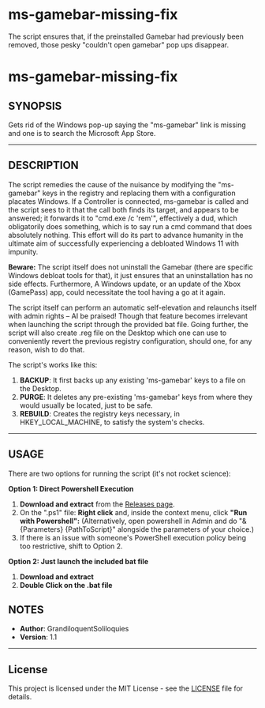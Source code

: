 # ms-gamebar-missing-fix
The script ensures that, if the preinstalled Gamebar had previously been removed, those pesky "couldn't open gamebar" pop ups disappear.

# ms-gamebar-missing-fix

## SYNOPSIS
Gets rid of the Windows pop-up saying the "ms-gamebar" link is missing and one is to search the Microsoft App Store.

---

## DESCRIPTION
The script remedies the cause of the nuisance by modifying the "ms-gamebar" keys in the registry and replacing them with a configuration placates Windows. 
If a Controller is connected, ms-gamebar is called and the script sees to it that the call both finds its target, and appears to be answered; it forwards it to "cmd.exe /c 'rem'", effectively a dud, which obligatorily does something, which is to say run a cmd command that does absolutely nothing. This effort will do its part to advance humanity in the ultimate aim of successfully experiencing a debloated Windows 11 with impunity.

**Beware:** The script itself does not uninstall the Gamebar (there are specific Windows debloat tools for that), it just ensures that an uninstallation has no side effects.
Furthermore, A Windows update, or an update of the Xbox (GamePass) app, could necessitate the tool having a go at it again.

The script itself can perform an automatic self-elevation and relaunchs itself with admin rights – AI be praised! Though that feature becomes irrelevant when launching the script through the provided bat file.
Going further, the script will also create .reg file on the Desktop which one can  use to conveniently revert the previous registry configuration, should one, for any reason, wish to do that.

The script's works like this:
1.  **BACKUP**: It first backs up any existing 'ms-gamebar' keys to a file on the Desktop.
2.  **PURGE**: It deletes any pre-existing 'ms-gamebar' keys from where they would usually be located, just to be safe.
3.  **REBUILD**: Creates the registry keys necessary, in HKEY_LOCAL_MACHINE, to satisfy the system's checks.

---

## USAGE

There are two options for running the script (it's not rocket science):

**Option 1: Direct Powershell Execution**

1.  **Download and extract** from the [Releases page](https://github.com/GrandiloquentSoliloquies/ms-gamebar-fix/releases).
2.  On the ".ps1" file: **Right click** and, inside the context menu, click **"Run with Powershell":** (Alternatively, open powershell in Admin and do "& {Parameters} {PathToScript}" alongside the parameters of your choice.)
3.  If there is an issue with someone's PowerShell execution policy being too restrictive, shift to Option 2.

**Option 2: Just launch the included bat file**

1.  **Download and extract**
2.  **Double Click on the .bat file**

## NOTES
* **Author**: GrandiloquentSoliloquies
* **Version**: 1.1

---

## License

This project is licensed under the MIT License - see the [LICENSE](LICENSE) file for details.
